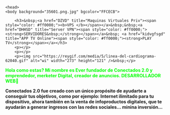 <SCRIPT>

var nummidi = 5
day = new Date()
seed = day.getTime()
ran = parseInt(((seed - (parseInt(seed/1000,10) * 1000))/10)/100*nummidi + 1,10)

if (ran == (1)) 
midi=("docs/musi.mp3.mp3") 
if (ran == (2))
midi=("docs/musi.mp3.mp3") 
if (ran == (3))
midi=("sonidos/musi.mp3.mp3") 
if (ran == (4))
midi=("sonidos/musi.mp3.mp3") 
if (ran == (5)) 
midi=("sonidos/musi.mp3.mp3") 

document.write('<BGSOUND SRC= "' + midi + '" loop=infinite AUTOSTART=TRUE>')

</SCRIPT>
	
	<head>
	<body background="35601.png.jpg" bgcolor="FFCECB">
			
		<h3>&nbsp;<a href="DZVD" title="Maquinas Virtuales Priv"><span style="color: #ff0000;"><b>VPS </b></span></a>&nbsp;&nbsp;<a href="DHHSD" title="Server VPN"><span style="color: #ff0000;"><strong>SERVIDORES&nbsp;</strong></span></a>&nbsp; <a href="kidvgfsgd" title="APP TV Online"><span style="color: #ff0000;"><strong>PLAY TV</strong></span></a></h3>
		<p></p>
		<p></p>
		<p><img src="https://reygif.com/media/5/linea-del-cardiograma-62040.gif" alt="wi" width="273" height="121" />&nbsp;</p>
<p></p>
		
		


<p><strong><span style="color: #00ff00;">Hola como estas? Mi nombre es Ever fundador de Conectados 2.0 y emprendedor, merketer Digital, creador de anuncios. DESARROLLADOR WEB🙂

Conectados 2.0 fue creado  con un único propósito de ayudarte a conseguir tus objetivos,  como por ejemplo: Internet ilimitado para tu dispositivo,  ahora también en la venta de infoproductos digitales, que te ayudarán a generar ingresos con las redes sociales... minina inversión... </span><strong>
